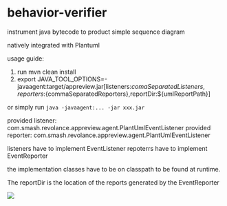behavior-verifier
=================

instrument java bytecode to product simple sequence diagram

natively integrated with Plantuml

usage guide:

1. run mvn clean install
2. export JAVA_TOOL_OPTIONS=-javaagent:target/appreview.jar[listeners:${comaSeparatedListeners},reporters:${commaSeparatedReporters},reportDir:${umlReportPath}]

or simply run `java -javaagent:... -jar xxx.jar` 


provided listener: com.smash.revolance.appreview.agent.PlantUmlEventListener
provided reporter: com.smash.revolance.appreview.agent.PlantUmlEventListener

listeners have to implement EventListener 
repoterrs have to implement EventReporter

the implementation classes have to be on classpath to be found at runtime.

The reportDir is the location of the reports generated by the EventReporter

![](example)
